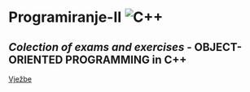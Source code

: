 # Programiranje-II 		![C++](https://img.shields.io/badge/c++-%2300599C.svg?style=for-the-badge&logo=c%2B%2B&logoColor=white)


***Colection of exams and exercises*** - **OBJECT-ORIENTED PROGRAMMING in C++**
------------------

[Vježbe](https://github.com/Ensar01/Programiranje-II/tree/main/Vje%C5%BEbe)
